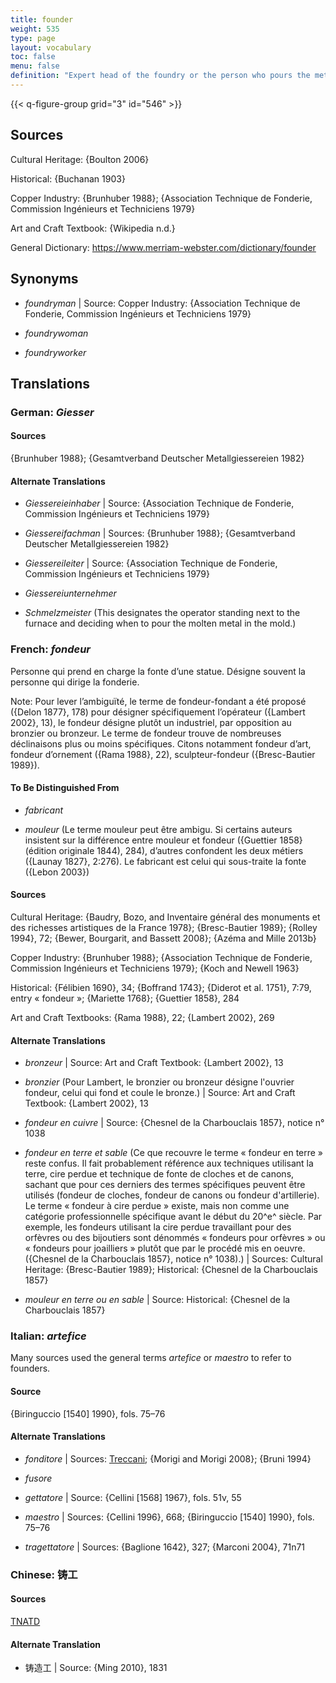 ```yaml
---
title: founder
weight: 535
type: page
layout: vocabulary
toc: false
menu: false
definition: "Expert head of the foundry or the person who pours the metal. Person(s) responsible for the translation of the artist’s sculptural model into cast metal sculptures. This may entail a variety of specialized operations, from mold making to wax chasing, alloying, casting, fettling, assembling, chasing, and patination. The artist may in some cases also take on one or more of these roles."
---
```


{{< q-figure-group grid="3" id="546" >}}

## Sources

Cultural Heritage: {Boulton 2006}

Historical: {Buchanan 1903}

Copper Industry: {Brunhuber 1988}; {Association Technique de Fonderie, Commission Ingénieurs et Techniciens 1979}

Art and Craft Textbook: {Wikipedia n.d.}

General Dictionary: <https://www.merriam-webster.com/dictionary/founder>

## Synonyms

- *foundryman* | Source: Copper Industry: {Association Technique de Fonderie, Commission Ingénieurs et Techniciens 1979}

- *foundrywoman*

- *foundryworker*

## Translations

<div class="accordion">

### **German**: *Giesser*

#### Sources

{Brunhuber 1988}; {Gesamtverband Deutscher Metallgiessereien 1982}

#### Alternate Translations

- *Giessereieinhaber* | Source: {Association Technique de Fonderie, Commission Ingénieurs et Techniciens 1979}

- *Giessereifachman* | Sources: {Brunhuber 1988}; {Gesamtverband Deutscher Metallgiessereien 1982}

- *Giessereileiter* | Source: {Association Technique de Fonderie, Commission Ingénieurs et Techniciens 1979}

- *Giessereiunternehmer*

- *Schmelzmeister* (This designates the operator standing next to the furnace and deciding when to pour the molten metal in the mold.)

### **French**: *fondeur*

Personne qui prend en charge la fonte d’une statue. Désigne souvent la personne qui dirige la fonderie.

<div class="backmatter">
Note: Pour lever l’ambiguïté, le terme de fondeur-fondant a été proposé ({Delon 1877}, 178) pour désigner spécifiquement l’opérateur ({Lambert 2002}, 13), le fondeur désigne plutôt un industriel, par opposition au bronzier ou bronzeur. Le terme de fondeur trouve de nombreuses déclinaisons plus ou moins spécifiques. Citons notamment fondeur d’art, fondeur d’ornement ({Rama 1988}, 22), sculpteur-fondeur ({Bresc-Bautier 1989}).
</div>

#### To Be Distinguished From

- *fabricant*

- *mouleur* (Le terme mouleur peut être ambigu. Si certains auteurs insistent sur la différence entre mouleur et fondeur ({Guettier 1858} (édition originale 1844), 284), d’autres confondent les deux métiers ({Launay 1827}, 2:276). Le fabricant est celui qui sous-traite la fonte ({Lebon 2003})

#### Sources

Cultural Heritage: {Baudry, Bozo, and Inventaire général des monuments et des richesses artistiques de la France 1978}; {Bresc-Bautier 1989}; {Rolley 1994}, 72; {Bewer, Bourgarit, and Bassett 2008}; {Azéma and Mille 2013b}

Copper Industry: {Brunhuber 1988}; {Association Technique de Fonderie, Commission Ingénieurs et Techniciens 1979}; {Koch and Newell 1963}

Historical: {Félibien 1690}, 34; {Boffrand 1743}; {Diderot et al. 1751}, 7:79, entry « fondeur »; {Mariette 1768}; {Guettier 1858}, 284

Art and Craft Textbooks: {Rama 1988}, 22; {Lambert 2002}, 269

#### Alternate Translations

- *bronzeur* | Source: Art and Craft Textbook: {Lambert 2002}, 13

- *bronzier* (Pour Lambert, le bronzier ou bronzeur désigne l'ouvrier fondeur, celui qui fond et coule le bronze.) | Source: Art and Craft Textbook: {Lambert 2002}, 13

- *fondeur en cuivre* | Source: {Chesnel de la Charbouclais 1857}, notice n° 1038

- *fondeur en terre et sable* (Ce que recouvre le terme « fondeur en terre » reste confus. Il fait probablement référence aux techniques utilisant la terre, cire perdue et technique de fonte de cloches et de canons, sachant que pour ces derniers des termes spécifiques peuvent être utilisés (fondeur de cloches, fondeur de canons ou fondeur d'artillerie). Le terme « fondeur à cire perdue » existe, mais non comme une catégorie professionnelle spécifique avant le début du 20^e^ siècle. Par exemple, les fondeurs utilisant la cire perdue travaillant pour des orfèvres ou des bijoutiers sont dénommés « fondeurs pour orfèvres » ou « fondeurs pour joailliers » plutôt que par le procédé mis en oeuvre. ({Chesnel de la Charbouclais 1857}, notice n° 1038).) | Sources: Cultural Heritage: {Bresc-Bautier 1989}; Historical: {Chesnel de la Charbouclais 1857}

- *mouleur en terre ou en sable* | Source: Historical: {Chesnel de la Charbouclais 1857}

### **Italian**: *artefice*

Many sources used the general terms *artefice* or *maestro* to refer to founders.

#### Source

{Biringuccio [1540] 1990}, fols. 75–76

#### Alternate Translations

- *fonditore* | Sources: [Treccani](https://www.treccani.it/vocabolario/ricerca/fonditore/); {Morigi and Morigi 2008}; {Bruni 1994}

- *fusore*

- *gettatore* | Source: {Cellini [1568] 1967}, fols. 51v, 55

- *maestro* | Sources: {Cellini 1996}, 668; {Biringuccio [1540] 1990}, fols. 75–76

- *tragettatore* | Sources: {Baglione 1642}, 327; {Marconi 2004}, 71n71

### **Chinese**: 铸工

#### Sources

[TNATD](https://terms.naer.edu.tw/detail/626946/?index=3)

#### Alternate Translation

- 铸造工 | Source: {Ming 2010}, 1831  

</div>
